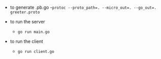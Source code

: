 
- to generate .pb.go
    -`protoc --proto_path=. --micro_out=. --go_out=. greeter.proto`

- to run the server
    - `go run main.go`
    
- to run the client
    - `go run client.go`
